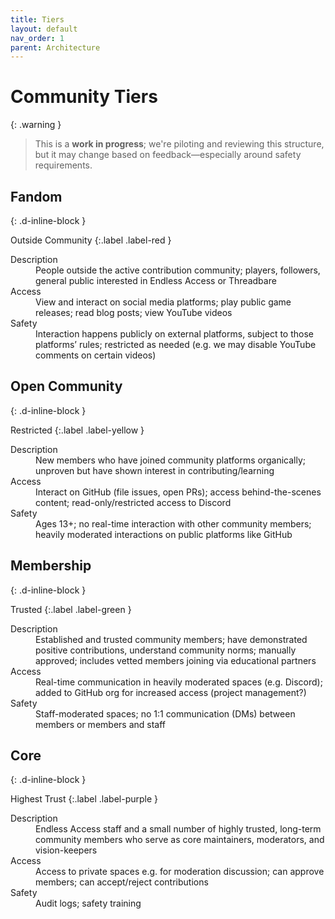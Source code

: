 ```yaml
---
title: Tiers
layout: default
nav_order: 1
parent: Architecture
---
```


# Community Tiers

{: .warning }
>This is a **work in progress**; we're piloting and reviewing this structure, but it may change based on feedback—especially around safety requirements.

## Fandom
{: .d-inline-block }

Outside Community
{:.label .label-red }

<dl>
  <dt>Description</dt>
  <dd>People outside the active contribution community; players, followers, general public interested in Endless Access or Threadbare</dd>

  <dt>Access</dt>
  <dd>View and interact on social media platforms; play public game releases; read blog posts; view YouTube videos</dd>

  <dt>Safety</dt>
  <dd>Interaction happens publicly on external platforms, subject to those platforms’ rules; restricted as needed (e.g. we may disable YouTube comments on certain videos)</dd>
</dl>

## Open Community
{: .d-inline-block }

Restricted
{:.label .label-yellow }

<dl>
  <dt>Description</dt>
  <dd>New members who have joined community platforms organically; unproven but have shown interest in contributing/learning</dd>

  <dt>Access</dt>
  <dd>Interact on GitHub (file issues, open PRs); access behind-the-scenes content; read-only/restricted access to Discord</dd>

  <dt>Safety</dt>
  <dd>Ages 13+; no real-time interaction with other community members; heavily moderated interactions on public platforms like GitHub</dd>
</dl>

## Membership
{: .d-inline-block }

Trusted
{:.label .label-green }

<dl>
  <dt>Description</dt>
  <dd>Established and trusted community members; have demonstrated positive contributions, understand community norms; manually approved; includes vetted members joining via educational partners</dd>

  <dt>Access</dt>
  <dd>Real-time communication in heavily moderated spaces (e.g. Discord); added to GitHub org for increased access (project management?)</dd>

  <dt>Safety</dt>
  <dd>Staff-moderated spaces; no 1:1 communication (DMs) between members or members and staff</dd>
</dl>

## Core
{: .d-inline-block }

Highest Trust
{:.label .label-purple }

<dl>
  <dt>Description</dt>
  <dd>Endless Access staff and a small number of highly trusted, long-term community members who serve as core maintainers, moderators, and vision-keepers</dd>

  <dt>Access</dt>
  <dd>Access to private spaces e.g. for moderation discussion; can approve members; can accept/reject contributions</dd>

  <dt>Safety</dt>
  <dd>Audit logs; safety training</dd>
</dl>
